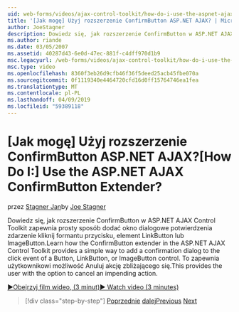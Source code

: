 ```yaml
---
uid: web-forms/videos/ajax-control-toolkit/how-do-i-use-the-aspnet-ajax-confirmbutton-extender
title: '[Jak mogę] Użyj rozszerzenie ConfirmButton ASP.NET AJAX? | Microsoft Docs'
author: JoeStagner
description: Dowiedz się, jak rozszerzenie ConfirmButton w ASP.NET AJAX Control Toolkit zapewnia prosty sposób dodać okno dialogowe potwierdzenia do Zdarzenie kliknięcia przycisku L....
ms.author: riande
ms.date: 03/05/2007
ms.assetid: 40287d43-6e0d-47ec-881f-c4dff970d1b9
msc.legacyurl: /web-forms/videos/ajax-control-toolkit/how-do-i-use-the-aspnet-ajax-confirmbutton-extender
msc.type: video
ms.openlocfilehash: 8360f3eb26d9cfb46f36f5deed25acb45fbe070a
ms.sourcegitcommit: 0f1119340e4464720cfd16d0ff15764746ea1fea
ms.translationtype: MT
ms.contentlocale: pl-PL
ms.lasthandoff: 04/09/2019
ms.locfileid: "59389118"
---
```

# <a name="how-do-i-use-the-aspnet-ajax-confirmbutton-extender"></a><span data-ttu-id="fe34b-104">[Jak mogę] Użyj rozszerzenie ConfirmButton ASP.NET AJAX?</span><span class="sxs-lookup"><span data-stu-id="fe34b-104">[How Do I:] Use the ASP.NET AJAX ConfirmButton Extender?</span></span>

<span data-ttu-id="fe34b-105">przez [Stagner Jan](https://github.com/JoeStagner)</span><span class="sxs-lookup"><span data-stu-id="fe34b-105">by [Joe Stagner](https://github.com/JoeStagner)</span></span>

<span data-ttu-id="fe34b-106">Dowiedz się, jak rozszerzenie ConfirmButton w ASP.NET AJAX Control Toolkit zapewnia prosty sposób dodać okno dialogowe potwierdzenia zdarzenie kliknij formantu przycisku, element LinkButton lub ImageButton.</span><span class="sxs-lookup"><span data-stu-id="fe34b-106">Learn how the ConfirmButton extender in the ASP.NET AJAX Control Toolkit provides a simple way to add a confirmation dialog to the click event of a Button, LinkButton, or ImageButton control.</span></span> <span data-ttu-id="fe34b-107">To zapewnia użytkownikowi możliwość Anuluj akcję zbliżającego się.</span><span class="sxs-lookup"><span data-stu-id="fe34b-107">This provides the user with the option to cancel an impending action.</span></span>

[<span data-ttu-id="fe34b-108">&#9654;Obejrzyj film wideo, (3 minut)</span><span class="sxs-lookup"><span data-stu-id="fe34b-108">&#9654; Watch video (3 minutes)</span></span>](https://channel9.msdn.com/Blogs/ASP-NET-Site-Videos/how-do-i-use-the-aspnet-ajax-confirmbutton-extender)

> [!div class="step-by-step"]
> <span data-ttu-id="fe34b-109">[Poprzednie](how-do-i-get-started-with-the-aspnet-ajax-animation-extender-control.md)
> [dalej](how-do-i-use-the-aspnet-ajax-slider-control.md)</span><span class="sxs-lookup"><span data-stu-id="fe34b-109">[Previous](how-do-i-get-started-with-the-aspnet-ajax-animation-extender-control.md)
[Next](how-do-i-use-the-aspnet-ajax-slider-control.md)</span></span>
